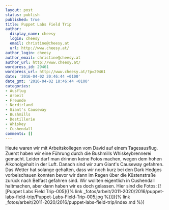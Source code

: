 ```yaml
---
layout: post
status: publish
published: true
title: Puppet Labs Field Trip
author:
  display_name: cheesy
  login: cheesy
  email: christine@cheesy.at
  url: http://www.cheesy.at/
author_login: cheesy
author_email: christine@cheesy.at
author_url: http://www.cheesy.at/
wordpress_id: 29461
wordpress_url: http://www.cheesy.at/?p=29461
date: '2016-04-02 20:46:44 +0100'
date_gmt: '2016-04-02 18:46:44 +0100'
categories:
- Ausflug
- Arbeit
- Freunde
- Nordirland
- Giant's Causeway
- Bushmills
- Destillerie
- Whiskey
- Cushendall
comments: []
---
```

Heute waren wir mit Arbeitskollegen vom David auf einem Tagesausflug. Zuerst haben wir eine Führung durch die Bushmills Whiskeybrennerei gemacht. Leider darf man drinnen keine Fotos machen, wegen dem hohen Alkoholgehalt in der Luft. Danach sind wir zum Giant's Causeway gefahren. Das Wetter hat solange gehalten, dass wir noch kurz bei den Dark Hedges vorbeischauen konnten bevor wir dann im Regen über die Küstenstraße zurück nach Belfast gefahren sind. Wir wollten eigentlich in Cushendall haltmachen, aber dann haben wir es doch gelassen. Hier sind die Fotos:
[![Puppet Labs Field Trip-005]({% link _fotos/arbeit/2011-2020/2016/puppet-labs-field-trip/Puppet-Labs-Field-Trip-005.jpg %})]({% link _fotos/arbeit/2011-2020/2016/puppet-labs-field-trip/index.md %})
